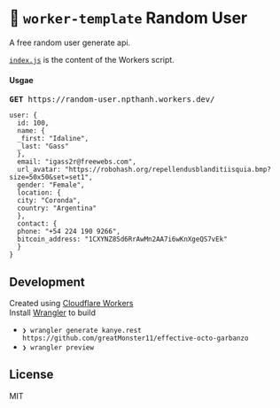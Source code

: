 # 👷 `worker-template` Random User

A free random user generate api.

[`index.js`](https://github.com/cloudflare/worker-template/blob/master/index.js) is the content of the Workers script.

#### Usgae

<pre><b>GET</b> https://random-user.npthanh.workers.dev/ </pre>

```
user: {
  id: 100,
  name: {
  _first: "Idaline",
  _last: "Gass"
  },
  email: "igass2r@freewebs.com",
  url_avatar: "https://robohash.org/repellendusblanditiisquia.bmp?size=50x50&set=set1",
  gender: "Female",
  location: {
  city: "Coronda",
  country: "Argentina"
  },
  contact: {
  phone: "+54 224 190 9266",
  bitcoin_address: "1CXYNZ8Sd6RrAwMn2AA7i6wKnXgeQS7vEk"
  }
}
```

 ## Development
 Created using [Cloudflare Workers](https://workers.dev)
 <br />
 Install [Wrangler](https://github.com/cloudflare/wrangler) to build

 - `❯ wrangler generate kanye.rest https://github.com/greatMonster11/effective-octo-garbanzo`
- `❯ wrangler preview`

## License

MIT
